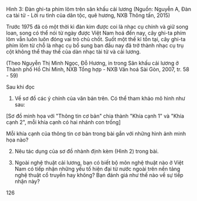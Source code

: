 Hình 3: Đàn ghi-ta phím lõm trên sân khấu cải lương
(Nguồn: Nguyễn A, Đàn ca tài tử - Lời ru tình của dân tộc, quê hương, NXB Thông tấn, 2015)

Trước 1975 đã có một thời kì đàn kim được coi là nhạc cụ chính và giữ song loan, song có thể nói từ ngày được Việt Nam hoá đến nay, cây ghi-ta phím lõm vẫn luôn luôn đóng vai trò chủ chốt. Suốt một thế kỉ tồn tại, cây ghi-ta phím lõm từ chỗ là nhạc cụ bổ sung ban đầu nay đã trở thành nhạc cụ trụ cột không thể thay thế của dàn nhạc tài tử và cải lương.

(Theo Nguyễn Thị Minh Ngọc, Đỗ Hương, in trong Sân khấu cải lương ở Thành phố Hồ Chí Minh, NXB Tổng hợp - NXB Văn hoá Sài Gòn, 2007, tr. 58 - 59)

Sau khi đọc

1. Về sơ đồ các ý chính của văn bản trên. Có thể tham khảo mô hình như sau:

[Sơ đồ minh họa với "Thông tin cơ bản" chia thành "Khía cạnh 1" và "Khía cạnh 2", mỗi khía cạnh có hai nhánh con trống]

Mỗi khía cạnh của thông tin cơ bản trong bài gắn với những hình ảnh minh họa nào?

2. Nêu tác dụng của sơ đồ nhành định kèm (Hình 2) trong bài.

3. Ngoài nghệ thuật cải lương, bạn có biết bộ môn nghệ thuật nào ở Việt Nam có tiếp nhận những yếu tố hiện đại từ nước ngoài trên nền tảng nghệ thuật cổ truyền hay không? Bạn đánh giá như thế nào về sự tiếp nhận này?

126